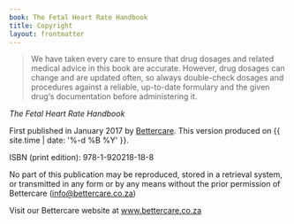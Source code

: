 ```yaml
---
book: The Fetal Heart Rate Handbook
title: Copyright
layout: frontmatter
---
```


> We have taken every care to ensure that drug dosages and related medical advice in this book are accurate. However, drug dosages can change and are updated often, so always double-check dosages and procedures against a reliable, up-to-date formulary and the given drug‘s documentation before administering it.

*The Fetal Heart Rate Handbook*

First published in January 2017 by [Bettercare](http://bettercare.co.za). This version produced on {{ site.time | date: '%-d %B %Y' }}.

ISBN (print edition): 978-1-920218-18-8 

No part of this publication may be reproduced, stored in a retrieval system, or transmitted in any form or by any means without the prior permission of Bettercare (info@bettercare.co.za) 

Visit our Bettercare website at www.bettercare.co.za
